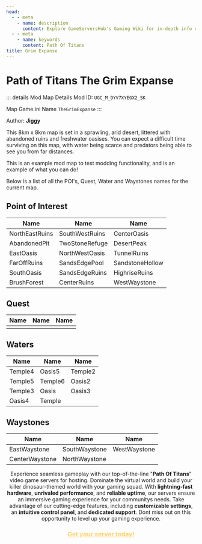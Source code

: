 ```yaml
---
head:
  - - meta
    - name: description
      content: Explore GameServersHub's Gaming Wiki for in-depth info on Path of Titans. Find details on gameplay, features, and updates for the ultimate dino MMO adventure! 
  - - meta
    - name: keywords
      content: Path Of Titans
title: Grim Expanse
---
```


# Path of Titans The Grim Expanse

::: details Mod Map Details
Mod ID: `UGC_M_DYV7XYEGX2_SK`

Map Game.ini Name `TheGrimExpanse`
:::

Author: **Jiggy**

This 8km x 8km map is set in a sprawling, arid desert, littered with abandoned ruins and freshwater oasises. You can expect a difficult time surviving on this map, with water being scarce and predators being able to see you from far distances.

This is an example mod map to test modding functionality, and is an example of what you can do!

Below is a list of all the POI's, Quest, Water and Waystones names for the current map.

## Point of Interest

| Name           | Name           | Name            |
| -------------- | -------------- | --------------- |
| NorthEastRuins | SouthWestRuins | CenterOasis     |
| AbandonedPit   | TwoStoneRefuge | DesertPeak      |
| EastOasis      | NorthWestOasis | TunnelRuins     |
| FarOffRuins    | SandsEdgePool  | SandstoneHollow |
| SouthOasis     | SandsEdgeRuins | HighriseRuins   |
| BrushForest    | CenterRuins    | WestWaystone    |

## Quest

| Name | Name | Name |
| ---- | ---- | ---- |
|      |      |      |

## Waters

| Name    | Name    | Name    |
| ------- | ------- | ------- |
| Temple4 | Oasis5  | Temple2 |
| Temple5 | Temple6 | Oasis2  |
| Temple3 | Oasis   | Oasis3  |
| Oasis4  | Temple  |         |

## Waystones

| Name           | Name          | Name         |
| -------------- | ------------- | ------------ |
| EastWaystone   | SouthWaystone | WestWaystone |
| CenterWaystone | NorthWaystone |              |

<p style="text-align: center;"><span data-preserver-spaces="true">Experience seamless gameplay with our top-of-the-line "</span><strong><span data-preserver-spaces="true">Path Of Titans</span></strong><span data-preserver-spaces="true">" video game servers for hosting. Dominate the virtual world and build your killer dinosaur-themed world with your gaming squad. </span><span data-preserver-spaces="true">With </span><strong><span data-preserver-spaces="true">lightning-fast hardware</span></strong><span data-preserver-spaces="true">, </span><strong><span data-preserver-spaces="true">unrivaled performance</span></strong><span data-preserver-spaces="true">, and </span><strong><span data-preserver-spaces="true">reliable uptime</span></strong><span data-preserver-spaces="true">, our servers ensure an immersive gaming experience for your communitys needs. </span><span data-preserver-spaces="true">Take advantage of our cutting-edge features, including </span><strong><span data-preserver-spaces="true">customizable settings</span></strong><span data-preserver-spaces="true">, an </span><strong><span data-preserver-spaces="true">intuitive control panel</span></strong><span data-preserver-spaces="true">, and </span><strong><span data-preserver-spaces="true">dedicated support</span></strong><span data-preserver-spaces="true">. Dont miss out on this opportunity to level up your gaming experience.</span></p>
<h3 style="text-align: center;"><span style="color: #ffd369;"><a style="color: #ffd369;" href="https://gameservershub.com/hostin./Path-of-Titans/"><strong>Get your server today!</strong></a></span></h3>